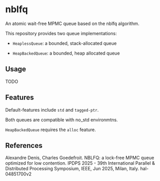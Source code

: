 # nblfq

An atomic wait-free MPMC queue based on the nblfq algorithm.

This repository provides two queue implementations:

- `HeaplessQueue`: a bounded, stack-allocated queue

- `HeapBackedQueue`: a bounded, heap allocated queue

## Usage

TODO


## Features

Default-features include `std` and `tagged-ptr`.

Both queues are compatible with no_std environmtns.

`HeapBackedQueue` requires the `alloc` feature.

## References
Alexandre Denis, Charles Goedefroit. NBLFQ: a lock-free MPMC queue optimized for low contention.
IPDPS 2025 - 39th International Parallel & Distributed Processing Symposium, IEEE, Jun 2025,
Milan, Italy. hal-04851700v2
